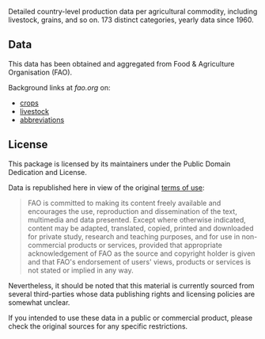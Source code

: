 Detailed country-level production data per agricultural commodity, including livestock, grains, and so on. 173 distinct categories, yearly data since 1960.

## Data

This data has been obtained and aggregated from Food & Agriculture Organisation (FAO).

Background links at *fao.org* on:

- [crops](http://www.fao.org/faostat/en/#data/QC/metadata)
- [livestock](http://www.fao.org/faostat/en/#data/QL/metadata)
- [abbreviations](http://www.fao.org/faostat/en/#definitions)

## License

This package is licensed by its maintainers under the Public Domain Dedication
and License.

Data is republished here in view of the original [terms of use](http://www.fao.org/contact-us/terms/en/):

> FAO is committed to making its content freely available and encourages the use, reproduction and dissemination of the text, multimedia and data presented. Except where otherwise indicated, content may be adapted, translated, copied, printed and downloaded for private study, research and teaching purposes, and for use in non-commercial products or services, provided that appropriate acknowledgement of FAO as the source and copyright holder is given and that FAO's endorsement of users' views, products or services is not stated or implied in any way.

Nevertheless, it should be noted that this material is currently sourced from
several third-parties whose data publishing rights and licensing policies are somewhat
unclear.

If you intended to use these data in a public or commercial product, please
check the original sources for any specific restrictions.
